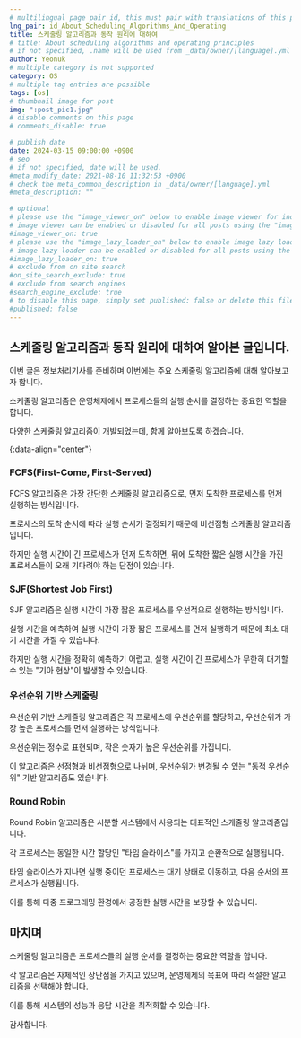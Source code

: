 ```yaml
---
# multilingual page pair id, this must pair with translations of this page. (This name must be unique)
lng_pair: id_About_Scheduling_Algorithms_And_Operating
title: 스케줄링 알고리즘과 동작 원리에 대하여
# title: About scheduling algorithms and operating principles
# if not specified, .name will be used from _data/owner/[language].yml
author: Yeonuk
# multiple category is not supported
category: OS
# multiple tag entries are possible
tags: [os]
# thumbnail image for post
img: ":post_pic1.jpg"
# disable comments on this page
# comments_disable: true

# publish date
date: 2024-03-15 09:00:00 +0900
# seo
# if not specified, date will be used.
#meta_modify_date: 2021-08-10 11:32:53 +0900
# check the meta_common_description in _data/owner/[language].yml
#meta_description: ""

# optional
# please use the "image_viewer_on" below to enable image viewer for individual pages or posts (_posts/ or [language]/_posts folders).
# image viewer can be enabled or disabled for all posts using the "image_viewer_posts: true" setting in _data/conf/main.yml.
#image_viewer_on: true
# please use the "image_lazy_loader_on" below to enable image lazy loader for individual pages or posts (_posts/ or [language]/_posts folders).
# image lazy loader can be enabled or disabled for all posts using the "image_lazy_loader_posts: true" setting in _data/conf/main.yml.
#image_lazy_loader_on: true
# exclude from on site search
#on_site_search_exclude: true
# exclude from search engines
#search_engine_exclude: true
# to disable this page, simply set published: false or delete this file
#published: false
---
```


<!-- outline-start -->

## 스케줄링 알고리즘과 동작 원리에 대하여 알아본 글입니다.

이번 글은 정보처리기사를 준비하며 이번에는 주요 스케줄링 알고리즘에 대해 알아보고자 합니다.

스케줄링 알고리즘은 운영체제에서 프로세스들의 실행 순서를 결정하는 중요한 역할을 합니다.

다양한 스케줄링 알고리즘이 개발되었는데, 함께 알아보도록 하겠습니다.

{:data-align="center"}

<!-- outline-end -->

### FCFS(First-Come, First-Served)

FCFS 알고리즘은 가장 간단한 스케줄링 알고리즘으로, 먼저 도착한 프로세스를 먼저 실행하는 방식입니다.

프로세스의 도착 순서에 따라 실행 순서가 결정되기 때문에 비선점형 스케줄링 알고리즘입니다.

하지만 실행 시간이 긴 프로세스가 먼저 도착하면, 뒤에 도착한 짧은 실행 시간을 가진 프로세스들이 오래 기다려야 하는 단점이 있습니다.

### SJF(Shortest Job First)

SJF 알고리즘은 실행 시간이 가장 짧은 프로세스를 우선적으로 실행하는 방식입니다.

실행 시간을 예측하여 실행 시간이 가장 짧은 프로세스를 먼저 실행하기 때문에 최소 대기 시간을 가질 수 있습니다.

하지만 실행 시간을 정확히 예측하기 어렵고, 실행 시간이 긴 프로세스가 무한히 대기할 수 있는 "기아 현상"이 발생할 수 있습니다.

### 우선순위 기반 스케줄링

우선순위 기반 스케줄링 알고리즘은 각 프로세스에 우선순위를 할당하고, 우선순위가 가장 높은 프로세스를 먼저 실행하는 방식입니다.

우선순위는 정수로 표현되며, 작은 숫자가 높은 우선순위를 가집니다.

이 알고리즘은 선점형과 비선점형으로 나뉘며, 우선순위가 변경될 수 있는 "동적 우선순위" 기반 알고리즘도 있습니다.

### Round Robin

Round Robin 알고리즘은 시분할 시스템에서 사용되는 대표적인 스케줄링 알고리즘입니다.

각 프로세스는 동일한 시간 할당인 "타임 슬라이스"를 가지고 순환적으로 실행됩니다.

타임 슬라이스가 지나면 실행 중이던 프로세스는 대기 상태로 이동하고, 다음 순서의 프로세스가 실행됩니다.

이를 통해 다중 프로그래밍 환경에서 공정한 실행 시간을 보장할 수 있습니다.

## 마치며

스케줄링 알고리즘은 프로세스들의 실행 순서를 결정하는 중요한 역할을 합니다.

각 알고리즘은 자체적인 장단점을 가지고 있으며, 운영체제의 목표에 따라 적절한 알고리즘을 선택해야 합니다.

이를 통해 시스템의 성능과 응답 시간을 최적화할 수 있습니다.

감사합니다.
